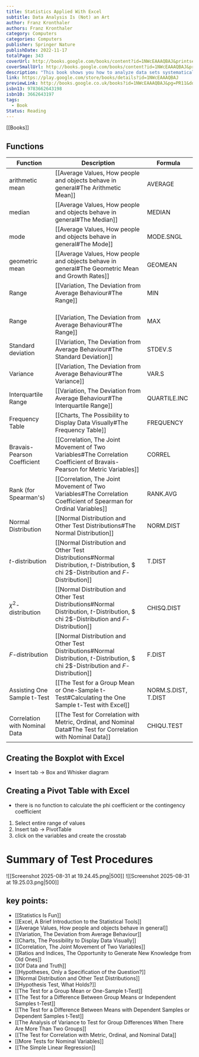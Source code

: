 ```yaml
---
title: Statistics Applied With Excel
subtitle: Data Analysis Is (Not) an Art
author: Franz Kronthaler
authors: Franz Kronthaler
category: Computers
categories: Computers
publisher: Springer Nature
publishDate: 2022-11-17
totalPage: 343
coverUrl: http://books.google.com/books/content?id=1NWcEAAAQBAJ&printsec=frontcover&img=1&zoom=1&edge=curl&source=gbs_api
coverSmallUrl: http://books.google.com/books/content?id=1NWcEAAAQBAJ&printsec=frontcover&img=1&zoom=5&edge=curl&source=gbs_api
description: "This book shows you how to analyze data sets systematically and to use Excel 2019 to extract information from data almost effortlessly. Both are (not) an art! The statistical methods are presented and discussed using a single data set. This makes it clear how the methods build on each other and gradually more and more information can be extracted from the data. The Excel functions used are explained in detail - the procedure can be easily transferred to other data sets. Various didactic elements facilitate orientation and working with the book: At the checkpoints, the most important aspects from each chapter are briefly summarized. In the freak knowledge section, more advanced aspects are addressed to whet the appetite for more. All examples are calculated with hand and Excel. Numerous applications and solutions as well as further data sets are available on the author's internet platform. This book is a translation of the original German 2nd edition Statistik angewandt mit Excel by Franz Kronthaler, published by Springer-Verlag GmbH Germany, part of Springer Nature in 2021. The translation was done with the help of artificial intelligence (machine translation by the service DeepL.com). A subsequent human revision was done primarily in terms of content, so that the book will read stylistically differently from a conventional translation. Springer Nature works continuously to further the development of tools for the production of books and on the related technologies to support the authors."
link: https://play.google.com/store/books/details?id=1NWcEAAAQBAJ
previewLink: http://books.google.co.uk/books?id=1NWcEAAAQBAJ&pg=PR11&dq=statistics+applied+with+excel&hl=&as_pt=BOOKS&cd=1&source=gbs_api
isbn13: 9783662643198
isbn10: 3662643197
tags:
  - Book
Status: Reading
---
```

[[Books]]
## Functions
| Function                      | Description                                                                                                                            | Formula             |
| ----------------------------- | -------------------------------------------------------------------------------------------------------------------------------------- | ------------------- |
| arithmetic mean               | [[Average Values, How people and objects behave in general#The Arithmetic Mean]]                                                       | AVERAGE             |
| median                        | [[Average Values, How people and objects behave in general#The Median]]                                                                | MEDIAN              |
| mode                          | [[Average Values, How people and objects behave in general#The Mode]]                                                                  | MODE.SNGL           |
| geometric mean                | [[Average Values, How people and objects behave in general#The Geometric Mean and Growth Rates]]                                       | GEOMEAN             |
| Range                         | [[Variation, The Deviation from Average Behaviour#The Range]]                                                                          | MIN                 |
| Range                         | <br>[[Variation, The Deviation from Average Behaviour#The Range]]                                                                      | MAX                 |
| Standard deviation            | [[Variation, The Deviation from Average Behaviour#The Standard Deviation]]                                                             | STDEV.S             |
| Variance                      | [[Variation, The Deviation from Average Behaviour#The Variance]]                                                                       | VAR.S               |
| Interquartile Range           | [[Variation, The Deviation from Average Behaviour#The Interquartile Range]]                                                            | QUARTILE.INC        |
| Frequency Table               | [[Charts, The Possibility to Display Data Visually#The Frequency Table]]                                                               | FREQUENCY           |
| Bravais-Pearson Coefficient   | [[Correlation, The Joint Movement of Two Variables#The Correlation Coefficient of Bravais-Pearson for Metric Variables]]               | CORREL              |
| Rank (for Spearman's)         | [[Correlation, The Joint Movement of Two Variables#The Correlation Coefficient of Spearman for Ordinal Variables]]                     | RANK.AVG            |
| Normal Distribution           | [[Normal Distribution and Other Test Distributions#The Normal Distribution]]                                                           | NORM.DIST           |
| $t$-distribution              | [[Normal Distribution and Other Test Distributions#Normal Distribution, $t$-Distribution, $ chi 2$-Distribution and $F$-Distribution]] | T.DIST              |
| $\chi ^2$-distribution        | [[Normal Distribution and Other Test Distributions#Normal Distribution, $t$-Distribution, $ chi 2$-Distribution and $F$-Distribution]] | CHISQ.DIST          |
| $F$-distribution              | [[Normal Distribution and Other Test Distributions#Normal Distribution, $t$-Distribution, $ chi 2$-Distribution and $F$-Distribution]] | F.DIST              |
| Assisting One Sample t-Test   | [[The Test for a Group Mean or One-Sample t-Test#Calculating the One Sample t-Test with Excel]]                                        | NORM.S.DIST, T.DIST |
| Correlation with Nominal Data | [[The Test for Correlation with Metric, Ordinal, and Nominal Data#The Test for Correlation with Nominal Data]]                         | CHIQU.TEST          |
## Creating the Boxplot with Excel
- Insert tab $\rightarrow$ Box and Whisker diagram
## Creating a Pivot Table with Excel
- there is no function to calculate the phi coefficient or the contingency coefficient
1. Select entire range of values
2. Insert tab $\rightarrow$ PivotTable
3. click on the variables and create the crosstab
# Summary of Test Procedures
![[Screenshot 2025-08-31 at 19.24.45.png|500]]
![[Screenshot 2025-08-31 at 19.25.03.png|500]]
## key points:
- [[Statistics Is Fun]]
- [[Excel, A Brief Introduction to the Statistical Tools]]
- [[Average Values, How people and objects behave in general]]
- [[Variation, The Deviation from Average Behaviour]]
- [[Charts, The Possibility to Display Data Visually]]
- [[Correlation, The Joint Movement of Two Variables]]
- [[Ratios and Indices, The Opportunity to Generate New Knowledge from Old Ones]]
- [[Of Data and Truth]]
- [[Hypotheses, Only a Specification of the Question?]]
- [[Normal Distribution and Other Test Distributions]]
- [[Hypothesis Test, What Holds?]]
- [[The Test for a Group Mean or One-Sample t-Test]]
- [[The Test for a Difference Between Group Means or Independent Samples t-Test]]
- [[The Test for a Difference Between Means with Dependent Samples or Dependent Samples t-Test]]
- [[The Analysis of Variance to Test for Group Differences When There Are More Than Two Groups]]
- [[The Test for Correlation with Metric, Ordinal, and Nominal Data]]
- [[More Tests for Nominal Variables]]
- [[The Simple Linear Regression]]